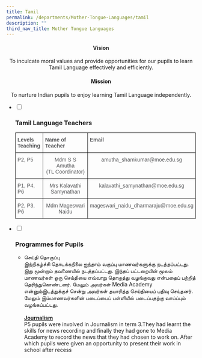 ```yaml
---
title: Tamil
permalink: /departments/Mother-Tongue-Languages/tamil
description: ""
third_nav_title: Mother Tongue Languages
---
```

<h4><center>Vision</center></h4>

<center>To inculcate moral values and provide opportunities for our pupils to learn Tamil Language effectively and efficiently.</center>
  

<h4><center>Mission</center></h4>

<center>To nurture Indian pupils to enjoy learning Tamil Language independently.</center>


<ul class="jekyllcodex_accordion">
  <li>
    <input type="checkbox" id="accordion1">
		<label for="accordion1"><h3>Tamil Language Teachers</h3></label>
    <div>
      <p><style type="text/css">
.tg  {border-collapse:collapse;border-spacing:0;}
.tg td{border-color:black;border-style:solid;border-width:1px;font-family:Arial, sans-serif;font-size:14px;
  overflow:hidden;padding:10px 5px;word-break:normal;}
.tg th{border-color:black;border-style:solid;border-width:1px;font-family:Arial, sans-serif;font-size:14px;
  font-weight:normal;overflow:hidden;padding:10px 5px;word-break:normal;}
.tg .tg-de68{color:#58595B;font-weight:bold;text-align:left;vertical-align:top}
.tg .tg-kakv{color:#58595B;text-align:left;vertical-align:top}
.tg .tg-jq0v{color:#58595B;text-align:center;vertical-align:top}
</style>
<table class="tg">
<tbody>
  <tr>
    <td class="tg-de68">Levels<br>Teaching</td>
    <td class="tg-de68">Name of Teacher</td>
    <td class="tg-de68">Email</td>
  </tr>
  <tr>
    <td class="tg-kakv">P2, P5</td>
    <td class="tg-jq0v">Mdm S S Amutha<br>(TL Coordinator)</td>
    <td class="tg-jq0v">amutha_shamkumar@moe.edu.sg</td>
  </tr>
  <tr>
    <td class="tg-kakv">P1, P4, P6</td>
    <td class="tg-jq0v">Mrs Kalavathi Samynathan</td>
    <td class="tg-jq0v">kalavathi_samynathan@moe.edu.sg</td>
  </tr>
  <tr>
    <td class="tg-kakv">P2, P3, P6</td>
    <td class="tg-jq0v">Mdm Mageswari Naidu</td>
    <td class="tg-jq0v">mageswari_naidu_dharmaraju@moe.edu.sg</td>
  </tr>
</tbody>
</table></p>
    </div>
  </li>
	  <li>
    <input type="checkbox" id="accordion2">
	<label for="accordion2"><h3>Programmes for Pupils</h3></label>
    <div>
			<ul>
				<li>செய்தி தொகுப்பு<br>இந்நிகழ்ச்சி தொடக்கநிலை ஐந்தாம் வகுப்பு மாணவர்களுக்கு நடத்தப்பட்டது. இது மூன்றாம் தவணையில் நடத்தப்பட்டது. இந்தப் பட்டறையின் மூலம் மாணவர்கள் ஒரு செய்தியை எவ்வாறு தொகுத்து வழங்குவது என்பதைப் பற்றித் தெரிந்துகொண்டனர். மேலும் அவர்கள் Media Academy என்னும்இடத்துக்குச் சென்று அவர்கள் தயாரித்த செய்தியைப் பதிவு செய்தனர். மேலும் இம்மாணவர்களின் படைப்பைப் பள்ளியில் படைப்பதற்கு வாய்ப்பும் வழங்கப்பட்டது.<br><br><strong><u>Journalism</u></strong><br>P5 pupils were involved in Journalism in term 3.They had learnt the skills for news recording and finally they had gone to Media Academy to record the news that they had chosen to work on. After which pupils were given an opportunity to present their work in school after recess</li>
    </div>
  </li>
</ul>